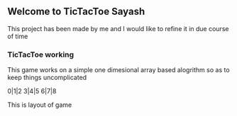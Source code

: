 ## Welcome to TicTacToe Sayash

This project has been made by me and I would like to refine it in due course of time

### TicTacToe working

This game works on a simple one dimesional array based alogrithm so as to keep things uncomplicated

0|1|2
3|4|5
6|7|8

This is layout of game

